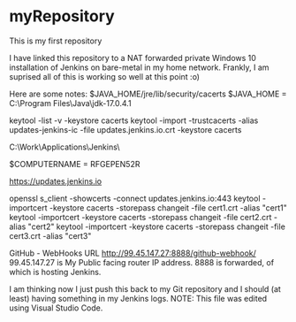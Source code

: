 myRepository
============

This is my first repository

I have linked this repository to a NAT forwarded private Windows 10 installation of Jenkins on bare-metal in my home network.
Frankly, I am suprised all of this is working so well at this point :o)


Here are some notes:
$JAVA_HOME/jre/lib/security/cacerts
$JAVA_HOME = C:\Program Files\Java\jdk-17.0.4.1

keytool -list -v -keystore cacerts
keytool -import -trustcacerts -alias updates-jenkins-ic -file updates.jenkins.io.crt -keystore cacerts



C:\Work\Applications\Jenkins\

$COMPUTERNAME = RFGEPEN52R


https://updates.jenkins.io

openssl s_client -showcerts -connect updates.jenkins.io:443
keytool -importcert -keystore cacerts -storepass changeit -file cert1.crt -alias "cert1"
keytool -importcert -keystore cacerts -storepass changeit -file cert2.crt -alias "cert2"
keytool -importcert -keystore cacerts -storepass changeit -file cert3.crt -alias "cert3"


GitHub - WebHooks
URL	http://99.45.147.27:8888/github-webhook/            99.45.147.27 is My Public facing router IP address.  8888 is forwarded, of which is hosting Jenkins.


I am thinking now I just push this back to my Git repository and I should (at least) having something in my Jenkins logs.
NOTE:  This file was edited using Visual Studio Code.
